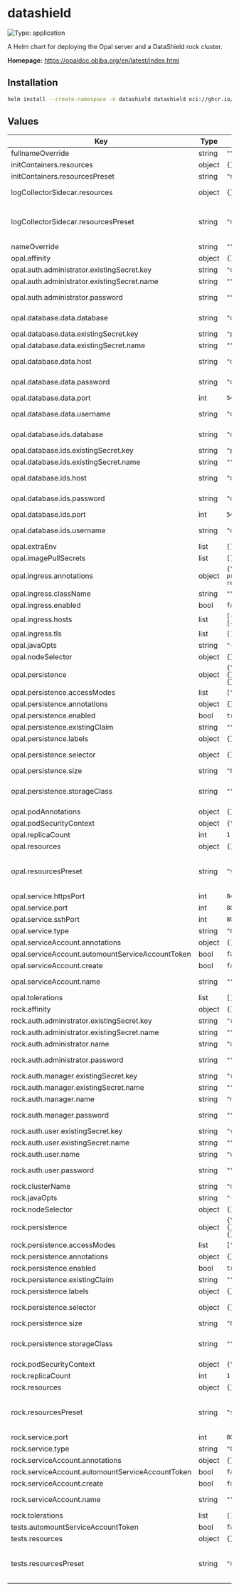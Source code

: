 # datashield

![Type: application](https://img.shields.io/badge/Type-application-informational?style=flat-square)

A Helm chart for deploying the Opal server and a DataShield rock cluster.

**Homepage:** <https://opaldoc.obiba.org/en/latest/index.html>

## Installation

```sh
helm install --create-namespace -n datashield datashield oci://ghcr.io/miracum/charts/datashield
```

## Values

| Key                                              | Type   | Default                                                                                                                                         | Description                                                                                                                                                                                                                                                                                                                                   |
| ------------------------------------------------ | ------ | ----------------------------------------------------------------------------------------------------------------------------------------------- | --------------------------------------------------------------------------------------------------------------------------------------------------------------------------------------------------------------------------------------------------------------------------------------------------------------------------------------------- |
| fullnameOverride                                 | string | `""`                                                                                                                                            | override the full release name                                                                                                                                                                                                                                                                                                                |
| initContainers.resources                         | object | `{}`                                                                                                                                            |                                                                                                                                                                                                                                                                                                                                               |
| initContainers.resourcesPreset                   | string | `"nano"`                                                                                                                                        |                                                                                                                                                                                                                                                                                                                                               |
| logCollectorSidecar.resources                    | object | `{}`                                                                                                                                            | configure the resources used by the log collector sidecar container used to tail the filesystem-stored log files                                                                                                                                                                                                                              |
| logCollectorSidecar.resourcesPreset              | string | `"nano"`                                                                                                                                        | set container resources according to one common preset (allowed values: none, nano, micro, small, medium, large, xlarge, 2xlarge). This is ignored if primary.resources is set (primary.resources is recommended for production). More information: <https://github.com/bitnami/charts/blob/main/bitnami/common/templates/_resources.tpl#L15> |
| nameOverride                                     | string | `""`                                                                                                                                            | override the release name                                                                                                                                                                                                                                                                                                                     |
| opal.affinity                                    | object | `{}`                                                                                                                                            | pod affinity                                                                                                                                                                                                                                                                                                                                  |
| opal.auth.administrator.existingSecret.key       | string | `"opal-administrator-password"`                                                                                                                 | key inside that existing secret that contains the administrator password                                                                                                                                                                                                                                                                      |
| opal.auth.administrator.existingSecret.name      | string | `""`                                                                                                                                            | name of an existing secret that contains the administrator password.                                                                                                                                                                                                                                                                          |
| opal.auth.administrator.password                 | string | `""`                                                                                                                                            | the password for the administrator user. If unset and no existing secret is specified, a random one is generated.                                                                                                                                                                                                                             |
| opal.database.data.database                      | string | `"opal_data"`                                                                                                                                   | name of the database inside. If postgresql.enabled=true, then postgresql.postgresqlDatabase is used                                                                                                                                                                                                                                           |
| opal.database.data.existingSecret.key            | string | `"password"`                                                                                                                                    | name of the key in `database.data.existingSecret.name` to use as the password to the DB.                                                                                                                                                                                                                                                      |
| opal.database.data.existingSecret.name           | string | `""`                                                                                                                                            | name of an existing secret containing the password to the DB.                                                                                                                                                                                                                                                                                 |
| opal.database.data.host                          | string | `"data.host.example.com"`                                                                                                                       | database hostname of an external database used to store data. Only used if `postgresql.enabled` is set to `false`.                                                                                                                                                                                                                            |
| opal.database.data.password                      | string | `"opal_data_password"`                                                                                                                          | the database password. Only used if postgresql.enabled=false, otherwise the secret created by the postgresql chart is used                                                                                                                                                                                                                    |
| opal.database.data.port                          | int    | `5432`                                                                                                                                          | port used to connect to the postgres DB                                                                                                                                                                                                                                                                                                       |
| opal.database.data.username                      | string | `"opal_data_admin"`                                                                                                                             | username used to connect to the DB. Note that this name is currently used even if postgresql.enabled=true                                                                                                                                                                                                                                     |
| opal.database.ids.database                       | string | `"opal_ids"`                                                                                                                                    | name of the database inside. If postgresql.enabled=true, then postgresql.postgresqlDatabase is used                                                                                                                                                                                                                                           |
| opal.database.ids.existingSecret.key             | string | `"password"`                                                                                                                                    | name of the key in `database.data.existingSecret.name` to use as the password to the DB.                                                                                                                                                                                                                                                      |
| opal.database.ids.existingSecret.name            | string | `""`                                                                                                                                            | name of an existing secret containing the password to the DB.                                                                                                                                                                                                                                                                                 |
| opal.database.ids.host                           | string | `"data.host.example.com"`                                                                                                                       | database hostname of an external database used to store ids. Only used if `postgresql.enabled` is set to `false`.                                                                                                                                                                                                                             |
| opal.database.ids.password                       | string | `"opal"`                                                                                                                                        | the database password. Only used if postgresql.enabled=false, otherwise the secret created by the postgresql chart is used                                                                                                                                                                                                                    |
| opal.database.ids.port                           | int    | `5432`                                                                                                                                          | port used to connect to the postgres DB                                                                                                                                                                                                                                                                                                       |
| opal.database.ids.username                       | string | `"opal_ids_password"`                                                                                                                           | username used to connect to the DB. Note that this name is currently used even if postgresql.enabled=true                                                                                                                                                                                                                                     |
| opal.extraEnv                                    | list   | `[]`                                                                                                                                            | extra environment variables to set on the opal api container                                                                                                                                                                                                                                                                                  |
| opal.imagePullSecrets                            | list   | `[]`                                                                                                                                            | image pull secrets used by the opal container                                                                                                                                                                                                                                                                                                 |
| opal.ingress.annotations                         | object | `{"nginx.ingress.kubernetes.io/backend-protocol":"HTTPS","nginx.ingress.kubernetes.io/force-ssl-redirect":"true"}`                              | extra annotations to apply to the Ingress resource                                                                                                                                                                                                                                                                                            |
| opal.ingress.className                           | string | `""`                                                                                                                                            | ingressClassName to use                                                                                                                                                                                                                                                                                                                       |
| opal.ingress.enabled                             | bool   | `false`                                                                                                                                         | create an Ingress for the application                                                                                                                                                                                                                                                                                                         |
| opal.ingress.hosts                               | list   | `[{"host":"opal.127.0.0.1.nip.io","paths":[{"path":"/","pathType":"ImplementationSpecific","portName":"https"}]}]`                              | list of ingress hosts                                                                                                                                                                                                                                                                                                                         |
| opal.ingress.tls                                 | list   | `[]`                                                                                                                                            | TLS configuration                                                                                                                                                                                                                                                                                                                             |
| opal.javaOpts                                    | string | `"-XX:+UseG1GC -XX:+UseContainerSupport"`                                                                                                       | sets the value for the `JAVA_OPTS` environment variable                                                                                                                                                                                                                                                                                       |
| opal.nodeSelector                                | object | `{}`                                                                                                                                            | pod node selector                                                                                                                                                                                                                                                                                                                             |
| opal.persistence                                 | object | `{"accessModes":["ReadWriteOnce"],"annotations":{},"enabled":true,"existingClaim":"","labels":{},"selector":{},"size":"8Gi","storageClass":""}` | configuration for the server persistence                                                                                                                                                                                                                                                                                                      |
| opal.persistence.accessModes                     | list   | `["ReadWriteOnce"]`                                                                                                                             | PVC Access Mode for data volume                                                                                                                                                                                                                                                                                                               |
| opal.persistence.annotations                     | object | `{}`                                                                                                                                            | annotations for the PVC                                                                                                                                                                                                                                                                                                                       |
| opal.persistence.enabled                         | bool   | `true`                                                                                                                                          | enable data persistence using PVC                                                                                                                                                                                                                                                                                                             |
| opal.persistence.existingClaim                   | string | `""`                                                                                                                                            | name of an existing PVC to use                                                                                                                                                                                                                                                                                                                |
| opal.persistence.labels                          | object | `{}`                                                                                                                                            | labels for the PVC                                                                                                                                                                                                                                                                                                                            |
| opal.persistence.selector                        | object | `{}`                                                                                                                                            | selector to match an existing Persistent Volume (this value is evaluated as a template) selector: matchLabels: app: my-app                                                                                                                                                                                                                    |
| opal.persistence.size                            | string | `"8Gi"`                                                                                                                                         | PVC Storage Request for volume                                                                                                                                                                                                                                                                                                                |
| opal.persistence.storageClass                    | string | `""`                                                                                                                                            | PVC Storage Class for data volume If defined, storageClassName: <storageClass> If set to "-", storageClassName: "", which disables dynamic provisioning If undefined (the default) or set to null, no storageClassName spec is set, choosing the default provisioner.                                                                         |
| opal.podAnnotations                              | object | `{}`                                                                                                                                            | annotations to set on the opal pod                                                                                                                                                                                                                                                                                                            |
| opal.podSecurityContext                          | object | `{"fsGroup":101}`                                                                                                                               | the pod security context                                                                                                                                                                                                                                                                                                                      |
| opal.replicaCount                                | int    | `1`                                                                                                                                             | number of replicas. Should be kept as 1 unless ReadWriteMany persistence is used                                                                                                                                                                                                                                                              |
| opal.resources                                   | object | `{}`                                                                                                                                            | resource limits and requests                                                                                                                                                                                                                                                                                                                  |
| opal.resourcesPreset                             | string | `"small"`                                                                                                                                       | set container resources according to one common preset (allowed values: none, nano, micro, small, medium, large, xlarge, 2xlarge). This is ignored if primary.resources is set (primary.resources is recommended for production). More information: <https://github.com/bitnami/charts/blob/main/bitnami/common/templates/_resources.tpl#L15> |
| opal.service.httpsPort                           | int    | `8443`                                                                                                                                          | the port for the TLS-secured interface                                                                                                                                                                                                                                                                                                        |
| opal.service.port                                | int    | `8080`                                                                                                                                          | the port for the main web interface                                                                                                                                                                                                                                                                                                           |
| opal.service.sshPort                             | int    | `8022`                                                                                                                                          | the port for SSH access                                                                                                                                                                                                                                                                                                                       |
| opal.service.type                                | string | `"ClusterIP"`                                                                                                                                   | the type of service                                                                                                                                                                                                                                                                                                                           |
| opal.serviceAccount.annotations                  | object | `{}`                                                                                                                                            | Annotations to add to the service account                                                                                                                                                                                                                                                                                                     |
| opal.serviceAccount.automountServiceAccountToken | bool   | `false`                                                                                                                                         | whether to automount the SA token.                                                                                                                                                                                                                                                                                                            |
| opal.serviceAccount.create                       | bool   | `false`                                                                                                                                         | Specifies whether a service account should be created.                                                                                                                                                                                                                                                                                        |
| opal.serviceAccount.name                         | string | `""`                                                                                                                                            | The name of the service account to use. If not set and create is true, a name is generated using the fullname template                                                                                                                                                                                                                        |
| opal.tolerations                                 | list   | `[]`                                                                                                                                            | pod tolerations                                                                                                                                                                                                                                                                                                                               |
| rock.affinity                                    | object | `{}`                                                                                                                                            | pod affinity                                                                                                                                                                                                                                                                                                                                  |
| rock.auth.administrator.existingSecret.key       | string | `"rock-administrator-password"`                                                                                                                 | key inside that existing secret that contains the administrator password                                                                                                                                                                                                                                                                      |
| rock.auth.administrator.existingSecret.name      | string | `""`                                                                                                                                            | name of an existing secret that contains the administrator password.                                                                                                                                                                                                                                                                          |
| rock.auth.administrator.name                     | string | `"administrator"`                                                                                                                               | the user name for the administrator user.                                                                                                                                                                                                                                                                                                     |
| rock.auth.administrator.password                 | string | `""`                                                                                                                                            | the password for the administrator user. If unset and no existing secret is specified, a random one is generated.                                                                                                                                                                                                                             |
| rock.auth.manager.existingSecret.key             | string | `"rock-manager-password"`                                                                                                                       | key inside that existing secret that contains the manager password                                                                                                                                                                                                                                                                            |
| rock.auth.manager.existingSecret.name            | string | `""`                                                                                                                                            | name of an existing secret that contains the manager password.                                                                                                                                                                                                                                                                                |
| rock.auth.manager.name                           | string | `"manager"`                                                                                                                                     | the user name for the manager user.                                                                                                                                                                                                                                                                                                           |
| rock.auth.manager.password                       | string | `""`                                                                                                                                            | the password for the manager user. If unset and no existing secret is specified, a random one is generated.                                                                                                                                                                                                                                   |
| rock.auth.user.existingSecret.key                | string | `"rock-user-password"`                                                                                                                          | key inside that existing secret that contains the user password                                                                                                                                                                                                                                                                               |
| rock.auth.user.existingSecret.name               | string | `""`                                                                                                                                            | name of an existing secret that contains the user password.                                                                                                                                                                                                                                                                                   |
| rock.auth.user.name                              | string | `"user"`                                                                                                                                        | the user name for the user user.                                                                                                                                                                                                                                                                                                              |
| rock.auth.user.password                          | string | `""`                                                                                                                                            | the password for the user. If unset and no existing secret is specified, a random one is generated.                                                                                                                                                                                                                                           |
| rock.clusterName                                 | string | `"default"`                                                                                                                                     | rock cluster name. Evaluated as a template                                                                                                                                                                                                                                                                                                    |
| rock.javaOpts                                    | string | `"-XX:+UseG1GC"`                                                                                                                                | sets the value for the `JAVA_OPTS` environment variable                                                                                                                                                                                                                                                                                       |
| rock.nodeSelector                                | object | `{}`                                                                                                                                            | pod node selector                                                                                                                                                                                                                                                                                                                             |
| rock.persistence                                 | object | `{"accessModes":["ReadWriteOnce"],"annotations":{},"enabled":true,"existingClaim":"","labels":{},"selector":{},"size":"8Gi","storageClass":""}` | configuration for the server persistence                                                                                                                                                                                                                                                                                                      |
| rock.persistence.accessModes                     | list   | `["ReadWriteOnce"]`                                                                                                                             | PVC Access Mode for data volume                                                                                                                                                                                                                                                                                                               |
| rock.persistence.annotations                     | object | `{}`                                                                                                                                            | annotations for the PVC                                                                                                                                                                                                                                                                                                                       |
| rock.persistence.enabled                         | bool   | `true`                                                                                                                                          | enable data persistence using PVC                                                                                                                                                                                                                                                                                                             |
| rock.persistence.existingClaim                   | string | `""`                                                                                                                                            | name of an existing PVC to use                                                                                                                                                                                                                                                                                                                |
| rock.persistence.labels                          | object | `{}`                                                                                                                                            | labels for the PVC                                                                                                                                                                                                                                                                                                                            |
| rock.persistence.selector                        | object | `{}`                                                                                                                                            | selector to match an existing Persistent Volume (this value is evaluated as a template) selector: matchLabels: app: my-app                                                                                                                                                                                                                    |
| rock.persistence.size                            | string | `"8Gi"`                                                                                                                                         | PVC Storage Request for volume                                                                                                                                                                                                                                                                                                                |
| rock.persistence.storageClass                    | string | `""`                                                                                                                                            | PVC Storage Class for data volume If defined, storageClassName: <storageClass> If set to "-", storageClassName: "", which disables dynamic provisioning If undefined (the default) or set to null, no storageClassName spec is set, choosing the default provisioner.                                                                         |
| rock.podSecurityContext                          | object | `{"fsGroup":104}`                                                                                                                               | pod security context                                                                                                                                                                                                                                                                                                                          |
| rock.replicaCount                                | int    | `1`                                                                                                                                             | number of rock instances in the cluster                                                                                                                                                                                                                                                                                                       |
| rock.resources                                   | object | `{}`                                                                                                                                            | resource limits and requests                                                                                                                                                                                                                                                                                                                  |
| rock.resourcesPreset                             | string | `"small"`                                                                                                                                       | set container resources according to one common preset (allowed values: none, nano, micro, small, medium, large, xlarge, 2xlarge). This is ignored if primary.resources is set (primary.resources is recommended for production). More information: <https://github.com/bitnami/charts/blob/main/bitnami/common/templates/_resources.tpl#L15> |
| rock.service.port                                | int    | `8085`                                                                                                                                          | the port for the REST API                                                                                                                                                                                                                                                                                                                     |
| rock.service.type                                | string | `"ClusterIP"`                                                                                                                                   | the type of service                                                                                                                                                                                                                                                                                                                           |
| rock.serviceAccount.annotations                  | object | `{}`                                                                                                                                            | Annotations to add to the service account                                                                                                                                                                                                                                                                                                     |
| rock.serviceAccount.automountServiceAccountToken | bool   | `false`                                                                                                                                         | whether to automount the SA token.                                                                                                                                                                                                                                                                                                            |
| rock.serviceAccount.create                       | bool   | `false`                                                                                                                                         | Specifies whether a service account should be created.                                                                                                                                                                                                                                                                                        |
| rock.serviceAccount.name                         | string | `""`                                                                                                                                            | The name of the service account to use. If not set and create is true, a name is generated using the fullname template                                                                                                                                                                                                                        |
| rock.tolerations                                 | list   | `[]`                                                                                                                                            | pod tolerations                                                                                                                                                                                                                                                                                                                               |
| tests.automountServiceAccountToken               | bool   | `false`                                                                                                                                         |                                                                                                                                                                                                                                                                                                                                               |
| tests.resources                                  | object | `{}`                                                                                                                                            | configure the test pods resource requests and limits                                                                                                                                                                                                                                                                                          |
| tests.resourcesPreset                            | string | `"nano"`                                                                                                                                        | set container resources according to one common preset (allowed values: none, nano, micro, small, medium, large, xlarge, 2xlarge). This is ignored if primary.resources is set (primary.resources is recommended for production). More information: <https://github.com/bitnami/charts/blob/main/bitnami/common/templates/_resources.tpl#L15> |
